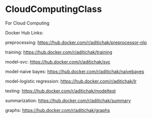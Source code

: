 # CloudComputingClass
For Cloud Computing

Docker Hub Links:

preprocessing: https://hub.docker.com/r/aditichak/preprocessor-nlp

training: https://hub.docker.com/r/aditichak/training

model-svc: https://hub.docker.com/r/aditichak/svc

model-naive bayes: https://hub.docker.com/r/aditichak/naivebayes

model-logistic regression: https://hub.docker.com/r/aditichak/lr

testing: https://hub.docker.com/r/aditichak/modeltest

summarization: https://hub.docker.com/r/aditichak/summary

graphs: https://hub.docker.com/r/aditichak/graphs
